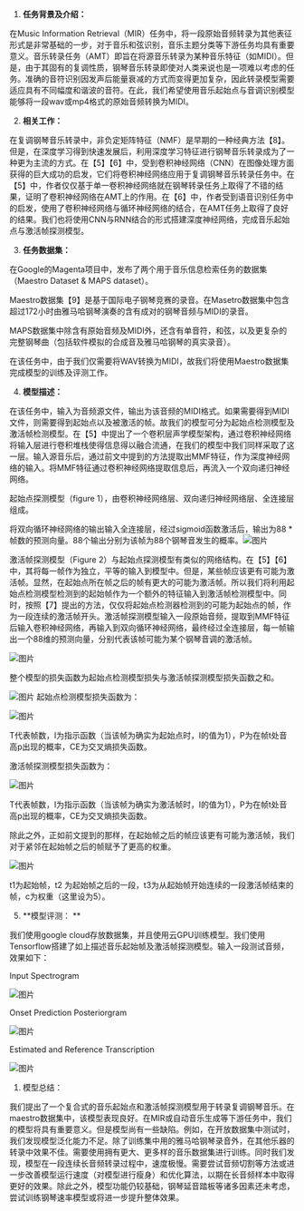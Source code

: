 

1. **任务背景及介绍：**

在Music Information Retrieval（MIR）任务中，将一段原始音频转录为其他表征形式是非常基础的一步，对于音乐和弦识别，音乐主题分类等下游任务均具有重要意义。音乐转录任务（AMT）即旨在将源音乐转录为某种音乐特征（如MIDI）。但是，由于其固有的复调性质，钢琴音乐转录即使对人类来说也是一项难以考虑的任务。准确的音符识别因发声后能量衰减的方式而变得更加复杂，因此转录模型需要适应具有不同幅度和谐波的音符。在此，我们希望使用音乐起始点与音调识别模型能够将一段wav或mp4格式的原始音频转换为MIDI。

2. **相关工作：**

在复调钢琴音乐转录中，非负定矩阵特征（NMF）是早期的一种经典方法【8】。但是，在深度学习得到快速发展后，利用深度学习特征进行钢琴音乐转录成为了一种更为主流的方式。在【5】【6】中，受到卷积神经网络（CNN）在图像处理方面获得的巨大成功的启发，它们将卷积神经网络应用于复调钢琴音乐转录任务中。在【5】中，作者仅仅基于单一卷积神经网络就在钢琴转录任务上取得了不错的结果，证明了卷积神经网络在AMT上的作用。在【6】中，作者受到语音识别任务中的启发，使用了卷积神经网络与循环神经网络的结合，在AMT任务上取得了良好的结果。我们也将使用CNN与RNN结合的形式搭建深度神经网络，完成音乐起始点与激活帧探测模型。

3. **任务数据集：**

在Google的Magenta项目中，发布了两个用于音乐信息检索任务的数据集（Maestro Dataset & MAPS dataset）。

Maestro数据集【9】是基于国际电子钢琴竞赛的录音。在Masetro数据集中包含超过172小时由雅马哈钢琴演奏的含有成对的钢琴音频与MIDI的录音。

MAPS数据集中除含有原始音频及MIDI外，还含有单音符，和弦，以及更复杂的完整钢琴曲（包括软件模拟的合成音及雅马哈钢琴的真实录音）。

在该任务中，由于我们仅需要将WAV转换为MIDI，故我们将使用Maestro数据集完成模型的训练及评测工作。

4. **模型描述：**

在该任务中，输入为音频源文件，输出为该音频的MIDI格式。如果需要得到MIDI文件，则需要得到起始点以及被激活的帧。故我们的模型可分为起始点检测模型及激活帧检测模型。在【5】中提出了一个卷积层声学模型架构，通过卷积神经网络将输入层进行卷积堆栈使得信息得以融合流通，在我们的模型中我们同样采取了这一层。输入源音乐后，通过前文中提到的方法提取出MMF特征，作为深度神经网络的输入。将MMF特征通过卷积神经网络提取信息后，再流入一个双向递归神经网络。

起始点探测模型（figure 1），由卷积神经网络层、双向递归神经网络层、全连接层组成。

将双向循环神经网络的输出输入全连接层，经过sigmoid函数激活后，输出为88 * 帧数的预测向量。88个输出分别为该帧为88个钢琴音发生的概率。![图片](https://uploader.shimo.im/f/5SN3ubaOQEwMPd4V.png!thumbnail)

激活帧探测模型（Figure 2）与起始点探测模型有类似的网络结构。在【5】【6】中，其将每一帧作为独立，平等的输入到模型中。但是，某些帧应该更有可能为激活帧。显然，在起始点所在帧之后的帧有更大的可能为激活帧。所以我们将利用起始点检测模型检测到的起始帧作为一个额外的特征输入到激活帧检测模型中。同时，按照【7】提出的方法，仅仅将起始点检测器检测到的可能为起始点的帧，作为一段连续的激活帧开头。激活帧探测模型输入一段原始音频，提取到MMF特征后输入卷积神经网络，再输入到双向循环神经网络，最终经过全连接层，每一帧输出一个88维的预测向量，分别代表该帧可能为某个钢琴音调的激活帧。

![图片](https://uploader.shimo.im/f/DVHjjGR8o7gAJhmC.png!thumbnail)

整个模型的损失函数为起始点检测模型损失与激活帧探测模型损失函数之和。

![图片](https://uploader.shimo.im/f/MdZCo3YeFqsTEISg!thumbnail)
起始点检测模型损失函数为：

![图片](https://uploader.shimo.im/f/C0SG1axgbxgphYto!thumbnail)


T代表帧数，I为指示函数（当该帧为确实为起始点时，I的值为1），P为在帧t处音高p出现的概率，CE为交叉熵损失函数。

激活帧探测模型损失函数为：

![图片](https://uploader.shimo.im/f/PhKdV4pG1lkcuzNT!thumbnail)

T代表帧数，I为指示函数（当该帧为确实为激活帧时，I的值为1），P为在帧t处音高p出现的概率，CE为交叉熵损失函数。

除此之外，正如前文提到的那样，在起始帧之后的帧应该更有可能为激活帧，我们对于紧邻在起始帧之后的帧赋予了更高的权重。

![图片](https://uploader.shimo.im/f/iXGsB1KiqG8YoHGK!thumbnail)

t1为起始帧，t2 为起始帧之后的一段，t3为从起始帧开始连续的一段激活帧结束的帧，c为权重（这里设为5）。

5. **模型评测： **

我们使用google cloud存放数据集，并且使用云GPU训练模型。我们使用Tensorflow搭建了如上描述音乐起始帧及激活帧探测模型。输入一段测试音频，效果如下：

Input Spectrogram

![图片](https://uploader.shimo.im/f/5sZj7fsGtjsBhtVc!thumbnail)

Onset Prediction Posteriorgram

![图片](https://uploader.shimo.im/f/NGPXmmFTMf4bGoSK!thumbnail)

Estimated and Reference Transcription

![图片](https://uploader.shimo.im/f/fuj0mlnkxugIJ669!thumbnail)

1. 模型总结：

我们提出了一个复合式的音乐起始点和激活帧探测模型用于转录复调钢琴音乐。在maestro数据集中，该模型表现良好。在MIR或自动音乐生成等下游任务中，我们的模型将具有重要意义。但是模型尚有一些缺陷。例如，在开放数据集中测试时，我们发现模型泛化能力不足。除了训练集中用的雅马哈钢琴录音外，在其他乐器的转录中效果不佳。需要使用拥有更大、更多样的音乐数据集进行训练。同时我们发现，模型在一段连续长音频转录过程中，速度极慢。需要尝试音频切割等方法或进一步改善模型运行速度（对模型进行瘦身）和优化算法，以期在长音频样本中取得更好的效果。除此之外，模型功能仍较基础，钢琴延音踏板等诸多因素还未考虑，尝试训练钢琴速率模型或将进一步提升整体效果。

